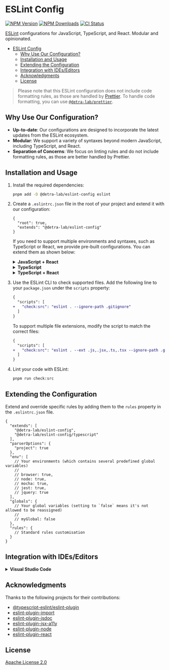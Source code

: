 # ESLint Config

[![NPM Version][npm_version_badge]][npm_badge_url]
[![NPM Downloads][npm_downloads_badge]][npm_badge_url]
[![CI Status][ci_badge]][ci_badge_url]

[ESLint](https://eslint.org) configurations for JavaScript, TypeScript, and React. Modular and opinionated.

- [ESLint Config](#eslint-config)
  - [Why Use Our Configuration?](#why-use-our-configuration)
  - [Installation and Usage](#installation-and-usage)
  - [Extending the Configuration](#extending-the-configuration)
  - [Integration with IDEs/Editors](#integration-with-ideseditors)
  - [Acknowledgments](#acknowledgments)
  - [License](#license)

> Please note that this ESLint configuration does not include code formatting rules, as those are handled by [Prettier](https://prettier.io/). To handle code formatting, you can use [`@detra-lab/prettier`](https://github.com/detra-lab/prettier-config).

## Why Use Our Configuration?

- **Up-to-date**: Our configurations are designed to incorporate the latest updates from the ESLint ecosystem.
- **Modular**: We support a variety of syntaxes beyond modern JavaScript, including TypeScript, and React.
- **Separation of Concerns**: We focus on linting rules and do not include formatting rules, as those are better handled by Prettier.

## Installation and Usage

1. Install the required dependencies:

   ```sh
   pnpm add -D @detra-lab/eslint-config eslint
   ```

2. Create a `.eslintrc.json` file in the root of your project and extend it with our configuration:

   ```jsonc
   {
     "root": true,
     "extends": "@detra-lab/eslint-config"
   }
   ```

   If you need to support multiple environments and syntaxes, such as TypeScript or React, we provide pre-built configurations. You can extend them as shown below:

    <details>
      <summary><strong>JavaScript + React</strong></summary>

      ```json
      {
        "root": true,
        "extends": [
          "@detra-lab/eslint-config",
          "@detra-lab/eslint-config/react"
        ]
      }
      ```
    </details>

    <details>
      <summary><strong>TypeScript</strong></summary>

      ```jsonc
      {
        "root": true,
        "extends": [
          "@detra-lab/eslint-config",
          "@detra-lab/eslint-config/typescript"
        ],
        "parserOptions": {
          // Be sure to update the `project` value with the exact location of your `tsconfig.json` file.
          // For mono-repos, the location may be `./packages/*/tsconfig.json`.
          // Check https://typescript-eslint.io/packages/parser/#project for more guidance.
          "project": ["./tsconfig.json"]
        }
      }
      ```
    </details>

    <details>
      <summary><strong>TypeScript + React</strong></summary>

      ```jsonc
      {
        "root": true,
        "extends": [
          "@detra-lab/eslint-config",
          "@detra-lab/eslint-config/typescript"
          "@detra-lab/eslint-config/react"
        ],
        "parserOptions": {
          // Be sure to update the `project` value with the exact location of your `tsconfig.json` file.
          // For mono-repos, the location may be `./packages/*/tsconfig.json`.
          // Check https://typescript-eslint.io/packages/parser/#project for more guidance.
          "project": ["./tsconfig.json"]
        }
      }
      ```
    </details>

3. Use the ESLint CLI to check supported files. Add the following line to your `package.json` under the `scripts` property:

   ```diff
   {
     "scripts": [
   +   "check:src": "eslint . --ignore-path .gitignore"
     ]
   }
   ```

   To support multiple file extensions, modify the script to match the correct files:

   ```diff
   {
     "scripts": [
   +   "check:src": "eslint . --ext .js,.jsx,.ts,.tsx --ignore-path .gitignore"
     ]
   }
   ```

4. Lint your code with ESLint:

   ```sh
   pnpm run check:src
   ```

## Extending the Configuration

Extend and override specific rules by adding them to the `rules` property in the `.eslintrc.json` file.

```jsonc
{
  "extends": [
    "@detra-lab/eslint-config",
    "@detra-lab/eslint-config/typescript"
  ],
  "parserOptions": {
    "project": true
  },
  "env": [
    // Your environments (which contains several predefined global variables)
    //
    // browser: true,
    // node: true,
    // mocha: true,
    // jest: true,
    // jquery: true
  ],
  "globals": {
    // Your global variables (setting to `false` means it's not allowed to be reassigned)
    //
    // myGlobal: false
  },
  "rules": {
    // Standard rules customisation
  }
}
```

## Integration with IDEs/Editors

<details>
<summary><strong>Visual Studio Code</strong></summary>

1. Install the [ESLint Plugin](https://marketplace.visualstudio.com/items?itemName=dbaeumer.vscode-eslint).

2. Add the following code to your `.vscode/settings.json` file:
   ```jsonc
   "editor.codeActionsOnSave": {
     "source.fixAll.eslint": true
   },
   "eslint.validate": ["javascript"] // Add the types of files you want to validate (e.g. "typescript", "javascriptreact", "typescriptreact"])
   ```
</details>

## Acknowledgments

Thanks to the following projects for their contributions:

- [@typescript-eslint/eslint-plugin](https://github.com/typescript-eslint/typescript-eslint)
- [eslint-plugin-import](https://github.com/import-js/eslint-plugin-import)
- [eslint-plugin-jsdoc](https://github.com/gajus/eslint-plugin-jsdoc)
- [eslint-plugin-jsx-a11y](https://github.com/jsx-eslint/eslint-plugin-jsx-a11y)
- [eslint-plugin-node](https://github.com/mysticatea/eslint-plugin-node)
- [eslint-plugin-react](https://github.com/jsx-eslint/eslint-plugin-react)

## License

[Apache License 2.0](./LICENSE)

<!-- Badges -->

[ci_badge]: https://img.shields.io/github/actions/workflow/status/detra-lab/eslint-config/test.yaml?style=flat-square&colorA=6930C3&colorB=5390D9
[npm_version_badge]: https://img.shields.io/npm/v/@detra-lab/eslint-config?style=flat-square&colorA=6930C3&colorB=5390D9
[npm_downloads_badge]: https://img.shields.io/npm/dm/@detra-lab/eslint-config?style=flat-square&colorA=6930C3&colorB=5390D9

<!-- Links -->

[ci_badge_url]: https://github.com/detra-lab/eslint-config/actions/workflows/test.yaml
[npm_badge_url]: https://www.npmjs.com/package/@detra-lab/eslint-config
